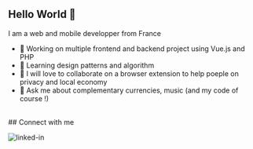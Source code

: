 

<!--
**gaspard-lonchampt/gaspard-lonchampt** is a ✨ _special_ ✨ repository because its `README.md` (this file) appears on your GitHub profile.

Here are some ideas to get you started:

- 🔭 I’m currently working on ...
- 🌱 I’m currently learning ...
- 👯 I’m looking to collaborate on ...
- 🤔 I’m looking for help with ...
- 💬 Ask me about ...
- 📫 How to reach me: ...
- 😄 Pronouns: ...
- ⚡ Fun fact: ...
-->

## Hello World 👋

I am a web and mobile developper from France

- 🔭 Working on multiple frontend and backend project using Vue.js and PHP
- 🌱 Learning design patterns and algorithm 
- 👯 I will love to collaborate on a browser extension to help poeple on privacy and local economy
- 💬 Ask me about complementary currencies, music (and my code of course !) 

<br>## Connect with me

[<img align="left" alt="linked-in" src="https://img.shields.io/badge/linkedin-%230077B5.svg?&style=for-the-badge&logo=linkedin&logoColor=white" />](www.linkedin.com/in/gaspard-lonchampt)

